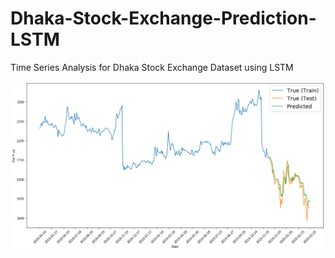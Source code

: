 # Dhaka-Stock-Exchange-Prediction-LSTM
Time Series Analysis for Dhaka Stock Exchange Dataset using LSTM

![Dhaka Stock Exchange Prediction](dse-lstm.png)
